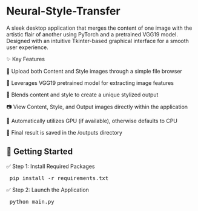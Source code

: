 # Neural-Style-Transfer

A sleek desktop application that merges the content of one image with the artistic flair of another using PyTorch and a pretrained VGG19 model. Designed with an intuitive Tkinter-based graphical interface for a smooth user experience.

✨ Key Features

📁 Upload both Content and Style images through a simple file browser

🧠 Leverages VGG19 pretrained model for extracting image features

🎨 Blends content and style to create a unique stylized output

📷 View Content, Style, and Output images directly within the application

🚀 Automatically utilizes GPU (if available), otherwise defaults to CPU

💾 Final result is saved in the /outputs directory

## 🚀 Getting Started
✅ Step 1: Install Required Packages

<pre> pip install -r requirements.txt </pre>

 ✅ Step 2: Launch the Application

<pre> python main.py </pre>
